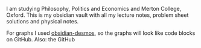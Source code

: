 I am studying Philosophy, Politics and Economics and Merton College, Oxford. This is my obsidian vault with all my lecture notes, problem sheet solutions and physical notes.

For graphs I used [obsidian-desmos](https://github.com/Nigecat/obsidian-desmos), so the graphs will look like code blocks on GitHub. Also: the GitHub 
